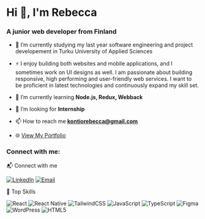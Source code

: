 <h1 align="left">Hi 👋, I'm Rebecca</h1>
<h3 align="left">A junior web developer from Finland</h3>

- 🔭 I’m currently studying my last year software engineering and project developement in Turku University of Applied Sciences
- ⚡  I enjoy building both websites and mobile applications, and I sometimes work on UI designs as well. I am passionate about building responsive, high performing and user-friendly web services. I want to be proficient in latest technologies and continuously expand my skill set.
- 🌱 I’m currently learning **Node.js, Redux, Webback**

- 🤝 I’m looking for **Internship**

- 📫 How to reach me **kontiorebecca@gmail.com**
- 🌐 [View My Portfolio](https://react-portfolio-gold-eight.vercel.app/) 


<h3 align="left">Connect with me:</h3>
<p align="left">📬 Connect with me

[![LinkedIn](https://img.shields.io/badge/-LinkedIn-0A66C2?logo=linkedin&logoColor=white&style=for-the-badge)](YOUR_LINKEDIN_URL)
[![Email](https://img.shields.io/badge/-Email-D14836?logo=gmail&logoColor=white&style=for-the-badge)](mailto:YOUR_EMAIL_ADDRESS)

</p>

🚀 Top Skills

![React](https://img.shields.io/badge/-React-61DAFB?logo=react&logoColor=000&style=for-the-badge)
![React Native](https://img.shields.io/badge/-React%20Native-61DAFB?logo=react&logoColor=000&style=for-the-badge)
![TailwindCSS](https://img.shields.io/badge/-TailwindCSS-38B2AC?logo=tailwind-css&logoColor=white&style=for-the-badge)
![JavaScript](https://img.shields.io/badge/-JavaScript-F7DF1E?logo=javascript&logoColor=000&style=for-the-badge)
![TypeScript](https://img.shields.io/badge/-TypeScript-3178C6?logo=typescript&logoColor=white&style=for-the-badge)
![Figma](https://img.shields.io/badge/-Figma-F24E1E?logo=figma&logoColor=white&style=for-the-badge)
![WordPress](https://img.shields.io/badge/-WordPress-21759B?logo=wordpress&logoColor=white&style=for-the-badge)
![HTML5](https://img.shields.io/badge/-HTML5-E34F26?logo=html5&logoColor=white&style=for-the-badge)




